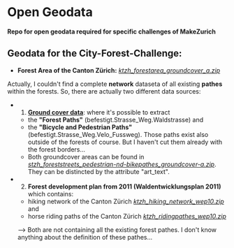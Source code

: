 # Open Geodata
**Repo for open geodata required for specific challenges of MakeZurich**


## Geodata for the **City-Forest-Challenge**:

- **Forest Area of the Canton Zürich:** *[ktzh_forestarea_groundcover_a.zip](https://github.com/make-zurich/ogd_geodata/blob/master/ktzh_forestarea_groundcover_a.zip)*

Actually, I couldn't find a complete **network** dataseta of all existing **pathes** within the forests. So, there are actually two different data sources:

- 1. **[Ground cover data](https://opendata.swiss/de/dataset/amtliche-vermessung-bodenbedeckung-dm01avzh24)**: where it's possible to extract 
    
    - the **"Forest Paths"** (befestigt.Strasse_Weg.Waldstrasse) and 
    - the **"Bicycle and Pedestrian Paths"** (befestigt.Strasse_Weg.Velo_Fussweg). Those paths exist also outside of the forests of course. But I haven't cut them already with the forest borders...
    - Both groundcover areas can be found in *[stzh_foreststreets_pedestrian-nd-bikepathes_groundcover-a.zip](https://github.com/make-zurich/ogd_geodata/blob/master/stzh_foreststreets_pedestrian-nd-bikepathes_groundcover_a.zip)*. They can be distincted by the attribute "art_text".
    
    
 - 2. **Forest development plan from 2011 (Waldentwicklungsplan 2011)** which contains:
    - hiking network of the Canton Zürich *[ktzh_hiking_network_wep10.zip](https://github.com/make-zurich/ogd_geodata/blob/master/ktzh_hiking_network_wep10.zip)* and
    - horse riding paths of the Canton Zürich *[ktzh_ridingpathes_wep10.zip](https://github.com/make-zurich/ogd_geodata/blob/master/ktzh_ridingpathes_wep10.zip)*
    
    --> Both are not containing all the existing forest pathes. I don't know anything about the definition of these pathes...



